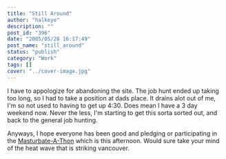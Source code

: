 ```yaml
---
title: "Still Around"
author: "halkeye"
description: ""
post_id: "396"
date: "2005/05/28 16:17:49"
post_name: "still_around"
status: "publish"
category: "Work"
tags: []
cover: "../cover-image.jpg"
---
```


I have to appologize for abandoning the site. The job hunt ended up taking too long, so I had to take a position at dads place. It drains alot out of me, I'm so not used to having to get up 4:30. Does mean I have a 3 day weekend now. Never the less, I'm starting to get this sorta sorted out, and back to the general job hunting.

Anyways, I hope everyone has been good and pledging or participating in the [Masturbate-A-Thon](https://www.masturbate-a-thon.com/) which is this afternoon. Would sure take your mind of the heat wave that is striking vancouver.

